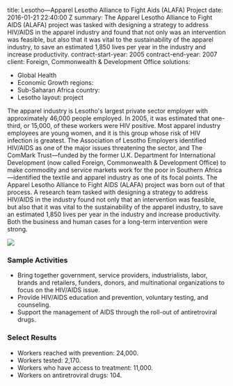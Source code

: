 
title: Lesotho—Apparel Lesotho Alliance to Fight Aids (ALAFA) Project
date: 2016-01-21 22:40:00 Z
summary: The Apparel Lesotho Alliance to Fight AIDS (ALAFA) project was tasked with
  designing a strategy to address HIV/AIDS in the apparel industry and found that
  not only was an intervention was feasible, but also that it was vital to the sustainability
  of the apparel industry, to save an estimated 1,850 lives per year in the industry
  and increase productivity.
contract-start-year: 2005
contract-end-year: 2007
client: Foreign, Commonwealth & Development Office
solutions:
- Global Health
- Economic Growth
regions:
- Sub-Saharan Africa
country:
- Lesotho
layout: project


The apparel industry is Lesotho's largest private sector employer with approximately 46,000 people employed. In 2005, it was estimated that one-third, or 15,000, of these workers were HIV positive. Most apparel industry employees are young women, and it is this group whose risk of HIV infection is greatest. The Association of Lesotho Employers identified HIV/AIDS as one of the major issues threatening the sector, and The ComMark Trust—funded by the former U.K. Department for International Development (now called Foreign, Commonwealth & Development Office) to make commodity and service markets work for the poor in Southern Africa—identified the textile and apparel industry as one of its focal points. The Apparel Lesotho Alliance to Fight AIDS (ALAFA) project was born out of that process. A research team tasked with designing a strategy to address HIV/AIDS in the industry found not only that an intervention was feasible, but also that it was vital to the sustainability of the apparel industry, to save an estimated 1,850 lives per year in the industry and increase productivity. Both the business and human cases for a long-term intervention were strong.

![][1]

### Sample Activities

* Bring together government, service providers, industrialists, labor, brands and retailers, funders, donors, and multinational organizations to focus on the HIV/AIDS issue.
* Provide HIV/AIDS education and prevention, voluntary testing, and counseling.
* Support the management of AIDS through the roll-out of antiretroviral drugs.

### Select Results

* Workers reached with prevention: 24,000.
* Workers tested: 2,170.
* Workers who have access to treatment: 11,000.
* Workers on antiretroviral drugs: 104.

[1]: https://assetify-dai.com/projects/Lesotho.jpg
